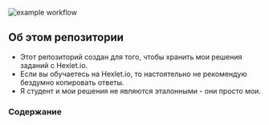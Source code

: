 ![example workflow](https://github.com/MeveStorm/hexlet-javascript/actions/workflows/ci.yml/badge.svg)

## Об этом репозитории
* Этот репозиторий создан для того, чтобы хранить мои решения заданий с Hexlet.io.
* Если вы обучаетесь на Hexlet.io, то настоятельно не рекомендую бездумно копировать ответы. 
* Я студент и мои решения не являются эталонными - они просто мои.

### Содержание
